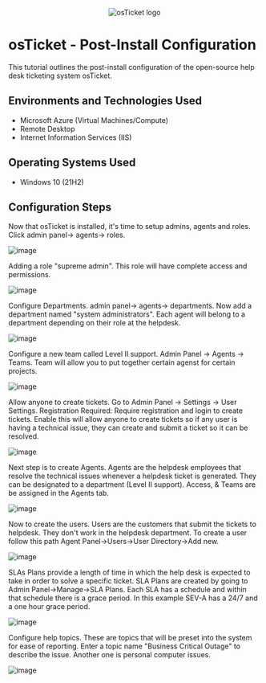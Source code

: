 <p align="center">
<img src="https://i.imgur.com/Clzj7Xs.png" alt="osTicket logo"/>
</p>

<h1>osTicket - Post-Install Configuration</h1>
This tutorial outlines the post-install configuration of the open-source help desk ticketing system osTicket.<br />




<h2>Environments and Technologies Used</h2>

- Microsoft Azure (Virtual Machines/Compute)
- Remote Desktop
- Internet Information Services (IIS)

<h2>Operating Systems Used </h2>

- Windows 10</b> (21H2)


<h2>Configuration Steps</h2>

Now that osTicket is installed, it's time to setup admins, agents and roles. Click admin panel-> agents-> roles. 

![image](https://github.com/AntIT-1/post-install-config/assets/141161539/4c4a5a5f-4d3f-42b9-8bea-67ffbc37aea1)

Adding a role "supreme admin". This role will have complete access and permissions. 

![image](https://github.com/AntIT-1/post-install-config/assets/141161539/bfe0bf4b-a550-4704-b2fa-509e003c2131)

Configure Departments. admin panel-> agents-> departments. Now add a department named "system administrators". Each agent will belong to a department depending on their role at the helpdesk. 

![image](https://github.com/AntIT-1/post-install-config/assets/141161539/4ee8f416-d685-47b5-a623-239cfd5d1812)

Configure a new team called Level II support. Admin Panel -> Agents -> Teams. Team will allow you to put together certain agenst for certain projects.

![image](https://github.com/AntIT-1/post-install-config/assets/141161539/b618a67d-5281-4b3a-b6b4-9566b7e685c2)

Allow anyone to create tickets. Go to Admin Panel -> Settings -> User Settings. Registration Required: Require registration and login to create tickets. Enable this will allow anyone to create tickets so if any user is having a technical issue, they can create and submit a ticket so it can be resolved. 

![image](https://github.com/AntIT-1/post-install-config/assets/141161539/6732ce77-a49b-4d48-87ae-129b52488ec4)

Next step is to create Agents. Agents are the helpdesk employees that resolve the technical issues whenever a helpdesk ticket is generated. They can be designated to a department (Level II support). Access, & Teams are be assigned in the Agents tab.

![image](https://github.com/AntIT-1/post-install-config/assets/141161539/906d258c-ee18-4c3f-94d9-facbc2b40cc6)

Now to create the users. Users are the customers that submit the tickets to helpdesk. They don't work in the helpdesk department. To create a user follow this path Agent Panel->Users->User Directory->Add new.

![image](https://github.com/AntIT-1/post-install-config/assets/141161539/f5a4fcaa-8347-4c37-a602-f60f3f62079b)

SLAs Plans provide a length of time in which the help desk is expected to take in order to solve a specific ticket. SLA Plans are created by going to Admin Panel->Manage->SLA Plans. Each SLA has a schedule and within that schedule there is a grace period. In this example SEV-A has a 24/7 and a one hour grace period.

![image](https://github.com/AntIT-1/post-install-config/assets/141161539/37e0fcb6-6bf1-47ad-982d-0269c29563ed)


Configure help topics. These are topics that will be preset into the system for ease of reporting. Enter a topic name "Business Critical Outage" to describe the issue. Another one is personal computer issues. 

![image](https://github.com/AntIT-1/post-install-config/assets/141161539/022695fa-9231-48a1-bed6-fbf1709e10f0)





